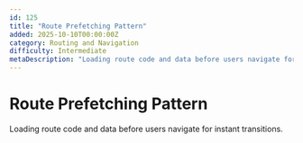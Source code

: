 ```yaml
---
id: 125
title: "Route Prefetching Pattern"
added: 2025-10-10T00:00:00Z
category: Routing and Navigation
difficulty: Intermediate
metaDescription: "Loading route code and data before users navigate for instant transitions."
---
```


# Route Prefetching Pattern

Loading route code and data before users navigate for instant transitions.
